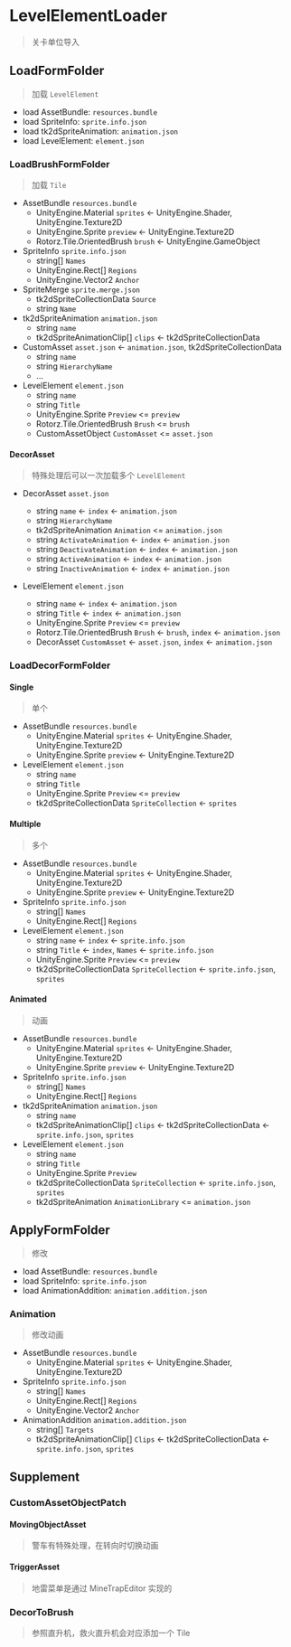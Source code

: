 ﻿# LevelElementLoader

> 关卡单位导入

## LoadFormFolder

> 加载 `LevelElement`

- load AssetBundle: `resources.bundle`
- load SpriteInfo: `sprite.info.json`
- load tk2dSpriteAnimation: `animation.json`
- load LevelElement: `element.json`

### LoadBrushFormFolder

> 加载 `Tile`

- AssetBundle `resources.bundle`
  * UnityEngine.Material `sprites` <- UnityEngine.Shader, UnityEngine.Texture2D
  * UnityEngine.Sprite `preview` <- UnityEngine.Texture2D
  * Rotorz.Tile.OrientedBrush `brush` <- UnityEngine.GameObject
- SpriteInfo `sprite.info.json`
  * string[] `Names`
  * UnityEngine.Rect[] `Regions`
  * UnityEngine.Vector2 `Anchor`
- SpriteMerge `sprite.merge.json`
  * tk2dSpriteCollectionData `Source`
  * string `Name`
- tk2dSpriteAnimation `animation.json`
  * string `name`
  * tk2dSpriteAnimationClip[] `clips` <- tk2dSpriteCollectionData
- CustomAsset `asset.json` <- `animation.json`, tk2dSpriteCollectionData
  * string `name`
  * string `HierarchyName`
  * ...
- LevelElement `element.json`
  * string `name`
  * string `Title`
  * UnityEngine.Sprite `Preview` <= `preview`
  * Rotorz.Tile.OrientedBrush `Brush` <= `brush`
  * CustomAssetObject `CustomAsset` <= `asset.json`

#### DecorAsset

> 特殊处理后可以一次加载多个 `LevelElement`

- DecorAsset `asset.json`
  * string `name` <- `index` <- `animation.json`
  * string `HierarchyName`
  * tk2dSpriteAnimation `Animation` <= `animation.json`
  * string `ActivateAnimation` <- `index` <- `animation.json`
  * string `DeactivateAnimation` <- `index` <- `animation.json`
  * string `ActiveAnimation` <- `index` <- `animation.json`
  * string `InactiveAnimation` <- `index` <- `animation.json`

- LevelElement `element.json`
  * string `name` <- `index` <- `animation.json`
  * string `Title` <- `index` <- `animation.json`
  * UnityEngine.Sprite `Preview` <= `preview`
  * Rotorz.Tile.OrientedBrush `Brush` <- `brush`, `index` <- `animation.json`
  * DecorAsset `CustomAsset` <- `asset.json`, `index` <- `animation.json`

### LoadDecorFormFolder

#### Single

> 单个

- AssetBundle `resources.bundle`
  * UnityEngine.Material `sprites` <- UnityEngine.Shader, UnityEngine.Texture2D
  * UnityEngine.Sprite `preview` <- UnityEngine.Texture2D
- LevelElement `element.json`
  * string `name`
  * string `Title`
  * UnityEngine.Sprite `Preview` <= `preview`
  * tk2dSpriteCollectionData `SpriteCollection` <- `sprites`

#### Multiple

> 多个

- AssetBundle `resources.bundle`
  * UnityEngine.Material `sprites` <- UnityEngine.Shader, UnityEngine.Texture2D
  * UnityEngine.Sprite `preview` <- UnityEngine.Texture2D
- SpriteInfo `sprite.info.json`
  * string[] `Names`
  * UnityEngine.Rect[] `Regions`
- LevelElement `element.json`
  * string `name` <- `index` <- `sprite.info.json`
  * string `Title` <- `index`, `Names` <- `sprite.info.json`
  * UnityEngine.Sprite `Preview` <= `preview`
  * tk2dSpriteCollectionData `SpriteCollection` <- `sprite.info.json`, `sprites`

#### Animated

> 动画

- AssetBundle `resources.bundle`
  * UnityEngine.Material `sprites` <- UnityEngine.Shader, UnityEngine.Texture2D
  * UnityEngine.Sprite `preview` <- UnityEngine.Texture2D
- SpriteInfo `sprite.info.json`
  * string[] `Names`
  * UnityEngine.Rect[] `Regions`
- tk2dSpriteAnimation `animation.json`
  * string `name`
  * tk2dSpriteAnimationClip[] `clips` <- tk2dSpriteCollectionData <- `sprite.info.json`, `sprites`
- LevelElement `element.json`
  * string `name`
  * string `Title`
  * UnityEngine.Sprite `Preview`
  * tk2dSpriteCollectionData `SpriteCollection` <- `sprite.info.json`, `sprites`
  * tk2dSpriteAnimation `AnimationLibrary` <= `animation.json`

## ApplyFormFolder

> 修改

- load AssetBundle: `resources.bundle`
- load SpriteInfo: `sprite.info.json`
- load AnimationAddition: `animation.addition.json`

### Animation

> 修改动画

- AssetBundle `resources.bundle`
  * UnityEngine.Material `sprites` <- UnityEngine.Shader, UnityEngine.Texture2D
- SpriteInfo `sprite.info.json`
  * string[] `Names`
  * UnityEngine.Rect[] `Regions`
  * UnityEngine.Vector2 `Anchor`
- AnimationAddition `animation.addition.json`
  * string[] `Targets`
  * tk2dSpriteAnimationClip[] `Clips` <- tk2dSpriteCollectionData <- `sprite.info.json`, `sprites`

## Supplement

### CustomAssetObjectPatch

#### MovingObjectAsset

> 警车有特殊处理，在转向时切换动画

#### TriggerAsset

> 地雷菜单是通过 MineTrapEditor 实现的

### DecorToBrush

> 参照直升机，救火直升机会对应添加一个 Tile
